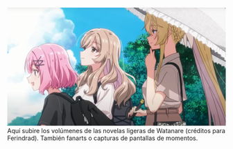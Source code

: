 ![INTRO](imagenes/wallpaper.png)
Aquí subire los volúmenes de las novelas ligeras de Watanare (créditos para Ferindrad).
También fanarts o capturas de pantallas de momentos.
